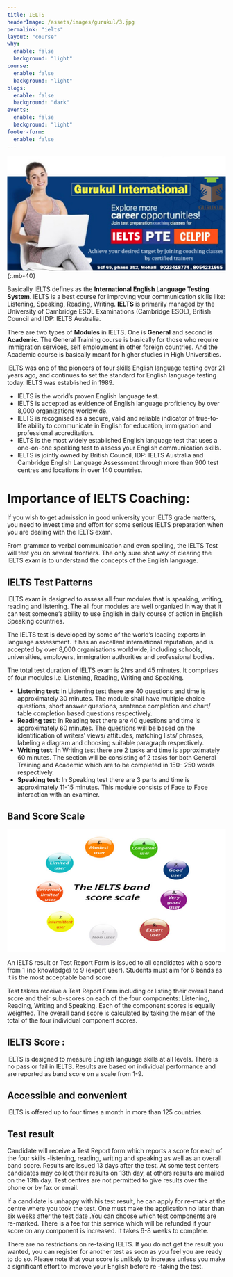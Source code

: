 ```yaml
---
title: IELTS
headerImage: /assets/images/gurukul/3.jpg
permalink: "ielts"
layout: "course"
why:
  enable: false
  background: "light"
course:
  enable: false
  background: "light"
blogs:
  enable: false
  background: "dark"
events:
  enable: false
  background: "light"
footer-form:
  enable: false
---
```


![CELPIP)](assets/images/gurukul/7.jpg)
{:.mb-40}

Basically IELTS defines as the **International English Language Testing System**. IELTS is a best course for improving your communication skills like: Listening, Speaking, Reading, Writing. **IELTS** is primarily managed by the University of Cambridge ESOL Examinations (Cambridge ESOL), British Council and IDP: IELTS Australia.

There are two types of **Modules** in IELTS. One is **General** and second is **Academic**. The General Training course is basically for those who require immigration services, self employment in other foreign countries. And the Academic course is basically meant for higher studies in High Universities.

IELTS was one of the pioneers of four skills English language testing over 21 years ago, and continues to set the standard for English language testing today. IELTS was established in 1989. 


- IELTS is the world’s proven English language test.
- IELTS is accepted as evidence of English language proficiency by over 8,000 organizations worldwide.
- IELTS is recognised as a secure, valid and reliable indicator of true-to-life ability to communicate in English for education, immigration and professional accreditation.
- IELTS is the most widely established English language test that uses a one-on-one speaking test to assess your English communication skills.
- IELTS is jointly owned by British Council, IDP: IELTS Australia and Cambridge English Language Assessment through more than 900 test centres and locations in over 140 countries.


# Importance of IELTS Coaching: 

If you wish to get admission in good university your IELTS grade matters, you need to invest time and effort for some serious IELTS preparation when you are dealing with the IELTS exam. 

From grammar to verbal communication and even spelling, the IELTS Test will test you on several frontiers. The only sure shot way of clearing the IELTS exam is to understand the concepts of the English language.

## IELTS Test Patterns 

IELTS exam is designed to assess all four modules that is speaking, writing, reading and listening. The all four modules are well organized in way that it can test someone’s ability to use English in daily course of action in English Speaking countries. 

The IELTS test is developed by some of the world’s leading experts in language assessment. It has an excellent international reputation, and is accepted by over 8,000 organisations worldwide, including schools, universities, employers, immigration authorities and professional bodies. 

The total test duration of IELTS exam is 2hrs and 45 minutes. It comprises of four modules i.e. Listening, Reading, Writing and Speaking.

- **Listening test**: In Listening test there are 40 questions and time is approximately 30 minutes. The module shall have multiple choice questions, short answer questions, sentence completion and chart/ table completion based questions respectively.
- **Reading test**: In Reading test there are 40 questions and time is approximately 60 minutes. The questions will be based on the identification of writers’ views/ attitudes, matching lists/ phrases, labeling a diagram and choosing suitable paragraph respectively.
- **Writing test**: In Writing test there are 2 tasks and time is approximately 60 minutes. The section will be consisting of 2 tasks for both General Training and Academic which are  to be completed in 150- 250 words respectively. 
- **Speaking test**: In Speaking test there are 3 parts and time is approximately 11-15 minutes. This module consists of Face to Face interaction with an examiner.

## Band Score Scale 

![CELPIP)](assets/images/gurukul/band.jpg)    

An IELTS result or Test Report Form is issued to all candidates with a score from 1 (no knowledge) to 9 (expert user). Students must aim for 6 bands as it is the most acceptable band score. 

Test takers receive a Test Report Form including or listing their overall band score and their sub-scores on each of the four components: Listening, Reading, Writing and Speaking. Each of the component scores is equally weighted. The overall band score is calculated by taking the mean of the total of the four individual component scores.

## IELTS Score :

IELTS is designed to measure English language skills at all levels. There is no pass or fail in IELTS. Results are based on individual performance and are reported as band score on a scale from 1-9. 

## Accessible and convenient

IELTS is offered up to four times a month in more than 125 countries.

## Test result

Candidate will receive a Test Report form which reports a score for each of the four skills -listening, reading, writing and speaking as well as an overall band score. Results are issued 13 days after the test. At some test centers candidates may collect their results on 13th day, at others results are mailed on the 13th day. Test centres are not permitted to give results over the phone or by fax or email. 

If a candidate is unhappy with his test result, he can apply for re-mark at the centre where you took the test. One must make the application no later than six weeks after the test date .You can choose which test components are re-marked. There is a fee for this service which will be refunded if your score on any component is increased. It takes 6-8 weeks to complete. 

There are no restrictions on re-taking IELTS. If you do not get the result you wanted, you can register for another test as soon as you feel you are ready to do so. Please note that your score is unlikely to increase unless you make a significant effort to improve your English before re -taking the test.

